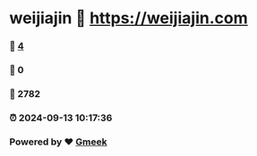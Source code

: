 # weijiajin :link: https://weijiajin.com 
### :page_facing_up: [4](https://weijiajin.com/tag.html) 
### :speech_balloon: 0 
### :hibiscus: 2782 
### :alarm_clock: 2024-09-13 10:17:36 
### Powered by :heart: [Gmeek](https://github.com/Meekdai/Gmeek)
